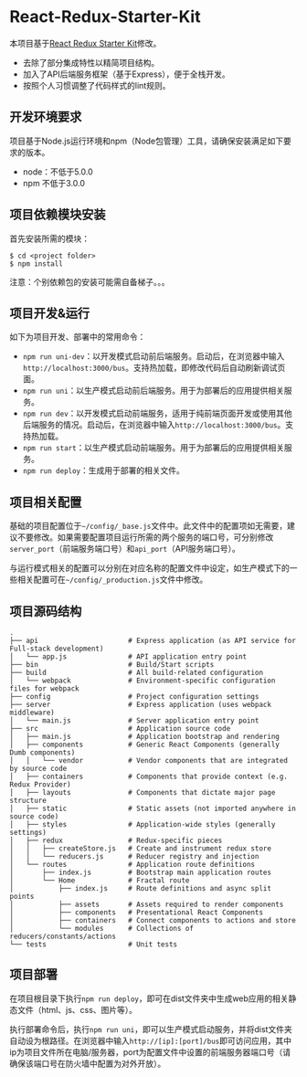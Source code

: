 React-Redux-Starter-Kit
=======================

本项目基于[React Redux Starter Kit](https://github.com/davezuko/react-redux-starter-kit)修改。

* 去除了部分集成特性以精简项目结构。
* 加入了API后端服务框架（基于Express），便于全栈开发。
* 按照个人习惯调整了代码样式的lint规则。

开发环境要求
----------

项目基于Node.js运行环境和npm（Node包管理）工具，请确保安装满足如下要求的版本。

* node：不低于5.0.0
* npm 不低于3.0.0

项目依赖模块安装
-------------

首先安装所需的模块：

```shell
$ cd <project folder>
$ npm install
```
注意：个别依赖包的安装可能需自备梯子。。。

项目开发&运行
-----------

如下为项目开发、部署中的常用命令：

* `npm run uni-dev`：以开发模式启动前后端服务。启动后，在浏览器中输入`http://localhost:3000/bus`。支持热加载，即修改代码后自动刷新调试页面。
* `npm run uni`：以生产模式启动前后端服务。用于为部署后的应用提供相关服务。
* `npm run dev`：以开发模式启动前端服务，适用于纯前端页面开发或使用其他后端服务的情况。启动后，在浏览器中输入`http://localhost:3000/bus`。支持热加载。
* `npm run start`：以生产模式启动前端服务。用于为部署后的应用提供相关服务。
* `npm run deploy`：生成用于部署的相关文件。

项目相关配置
----------

基础的项目配置位于`~/config/_base.js`文件中。此文件中的配置项如无需要，建议不要修改。如果需要配置项目运行所需的两个服务的端口号，可分别修改`server_port`（前端服务端口号）和`api_port`（API服务端口号）。

与运行模式相关的配置可以分别在对应名称的配置文件中设定，如生产模式下的一些相关配置可在`~/config/_production.js`文件中修改。

项目源码结构
----------

```
.
├── api                      # Express application (as API service for Full-stack development)
│   └── app.js               # API application entry point
├── bin                      # Build/Start scripts
├── build                    # All build-related configuration
│   └── webpack              # Environment-specific configuration files for webpack
├── config                   # Project configuration settings
├── server                   # Express application (uses webpack middleware)
│   └── main.js              # Server application entry point
├── src                      # Application source code
│   ├── main.js              # Application bootstrap and rendering
│   ├── components           # Generic React Components (generally Dumb components)
│   │   └── vendor           # Vendor components that are integrated by source code
│   ├── containers           # Components that provide context (e.g. Redux Provider)
│   ├── layouts              # Components that dictate major page structure
│   ├── static               # Static assets (not imported anywhere in source code)
│   ├── styles               # Application-wide styles (generally settings)
│   ├── redux                # Redux-specific pieces
│   │   ├── createStore.js   # Create and instrument redux store
│   │   └── reducers.js      # Reducer registry and injection
│   └── routes               # Application route definitions
│       ├── index.js         # Bootstrap main application routes
│       └── Home             # Fractal route
│           ├── index.js     # Route definitions and async split points
│           ├── assets       # Assets required to render components
│           ├── components   # Presentational React Components
│           ├── containers   # Connect components to actions and store
│           └── modules      # Collections of reducers/constants/actions
└── tests                    # Unit tests
```

项目部署
--------

在项目根目录下执行`npm run deploy`，即可在dist文件夹中生成web应用的相关静态文件（html、js、css、图片等）。

执行部署命令后，执行`npm run uni`，即可以生产模式启动服务，并将dist文件夹自动设为根路径。在浏览器中输入`http://[ip]:[port]/bus`即可访问应用，其中ip为项目文件所在电脑/服务器，port为配置文件中设置的前端服务器端口号（请确保该端口号在防火墙中配置为对外开放）。

